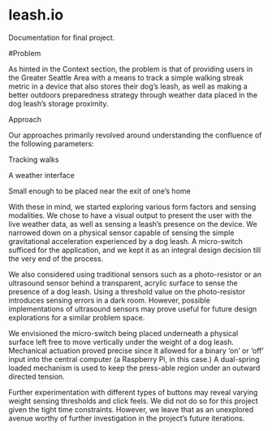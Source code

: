 # leash.io
Documentation for final project.

#Problem

As hinted in the Context section, the problem is that of providing users in the Greater Seattle Area with a means to track a simple walking streak metric in a device that also stores their dog’s leash, as well as making a better outdoors preparedness strategy through weather data placed in the dog leash’s storage proximity.

Approach

Our approaches primarily revolved around understanding the confluence of the following parameters:

  Tracking walks
  
  A weather interface
  
  Small enough to be placed near the exit of one’s home

With these in mind, we started exploring various form factors and sensing modalities. We chose to have a visual output to present the user with the live weather data, as well as sensing a leash’s presence on the device. We narrowed down on a physical sensor capable of sensing the simple gravitational acceleration experienced by a dog leash. A micro-switch sufficed for the application, and we kept it as an integral design decision till the very end of the process.

We also considered using traditional sensors such as a photo-resistor or an ultrasound sensor behind a transparent, acrylic surface to sense the presence of a dog leash. Using a threshold value on the photo-resistor introduces sensing errors in a dark room. However, possible implementations of ultrasound sensors may prove useful for future design explorations for a similar problem space.

We envisioned the micro-switch being placed underneath a physical surface left free to move vertically under the weight of a dog leash. Mechanical actuation proved precise since it allowed for a binary ‘on’ or ‘off’ input into the central computer (a Raspberry Pi, in this case.) A dual-spring loaded mechanism is used to keep the press-able region under an outward directed tension.

Further experimentation with different types of buttons may reveal varying weight sensing thresholds and click feels. We did not do so for this project given the tight time constraints. However, we leave that as an unexplored avenue worthy of further investigation in the project’s future iterations.
